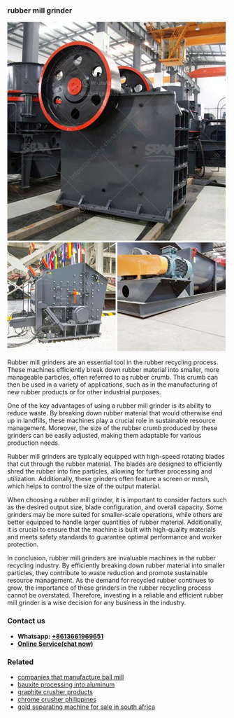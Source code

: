 <h3>rubber mill grinder</h3><img src='1704857020.jpg' alt=''><p>Rubber mill grinders are an essential tool in the rubber recycling process. These machines efficiently break down rubber material into smaller, more manageable particles, often referred to as rubber crumb. This crumb can then be used in a variety of applications, such as in the manufacturing of new rubber products or for other industrial purposes.</p><p>One of the key advantages of using a rubber mill grinder is its ability to reduce waste. By breaking down rubber material that would otherwise end up in landfills, these machines play a crucial role in sustainable resource management. Moreover, the size of the rubber crumb produced by these grinders can be easily adjusted, making them adaptable for various production needs.</p><p>Rubber mill grinders are typically equipped with high-speed rotating blades that cut through the rubber material. The blades are designed to efficiently shred the rubber into fine particles, allowing for further processing and utilization. Additionally, these grinders often feature a screen or mesh, which helps to control the size of the output material.</p><p>When choosing a rubber mill grinder, it is important to consider factors such as the desired output size, blade configuration, and overall capacity. Some grinders may be more suited for smaller-scale operations, while others are better equipped to handle larger quantities of rubber material. Additionally, it is crucial to ensure that the machine is built with high-quality materials and meets safety standards to guarantee optimal performance and worker protection.</p><p>In conclusion, rubber mill grinders are invaluable machines in the rubber recycling industry. By efficiently breaking down rubber material into smaller particles, they contribute to waste reduction and promote sustainable resource management. As the demand for recycled rubber continues to grow, the importance of these grinders in the rubber recycling process cannot be overstated. Therefore, investing in a reliable and efficient rubber mill grinder is a wise decision for any business in the industry.</p><h3>Contact us</h3><ul><li><strong>Whatsapp:&nbsp;<a href="https://wa.me/8613661969651">+8613661969651</a></strong></li><li><a href="https://swt.shibang-china.com/?git&amp;zhl&amp;rubber mill grinder"><strong>Online Service(chat now)</strong></a></li></ul><h3>Related</h3><ul><li><a href='companies that manufacture ball mill.md'>companies that manufacture ball mill</a></li><li><a href='bauxite processing into aluminum.md'>bauxite processing into aluminum</a></li><li><a href='graphite crusher products.md'>graphite crusher products</a></li><li><a href='chrome crusher philippines.md'>chrome crusher philippines</a></li><li><a href='gold separating machine for sale in south africa.md'>gold separating machine for sale in south africa</a></li></ul>